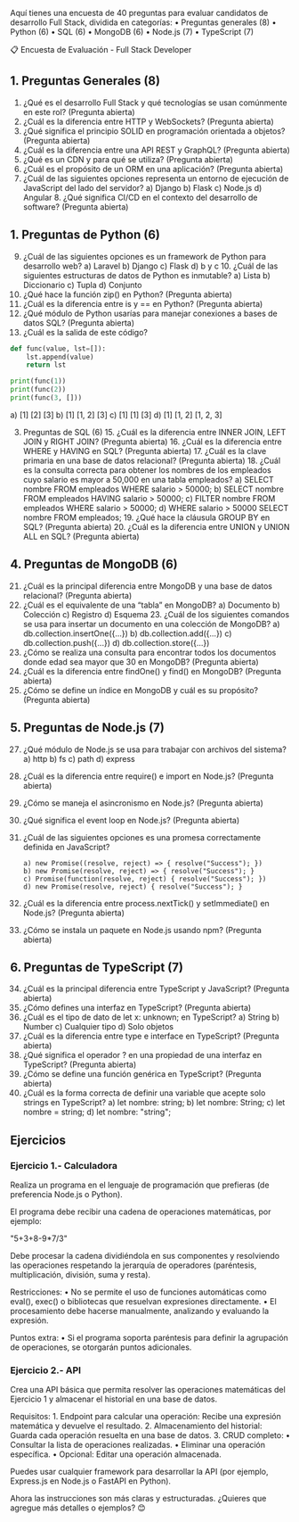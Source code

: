 Aquí tienes una encuesta de 40 preguntas para evaluar candidatos de desarrollo Full Stack, dividida en categorías:
	•	Preguntas generales (8)
	•	Python (6)
	•	SQL (6)
	•	MongoDB (6)
	•	Node.js (7)
	•	TypeScript (7)



📋 Encuesta de Evaluación - Full Stack Developer

## 1. Preguntas Generales (8)
1.	¿Qué es el desarrollo Full Stack y qué tecnologías se usan comúnmente en este rol? (Pregunta abierta)
2.	¿Cuál es la diferencia entre HTTP y WebSockets? (Pregunta abierta)
3.	¿Qué significa el principio SOLID en programación orientada a objetos? (Pregunta abierta)
4.	¿Cuál es la diferencia entre una API REST y GraphQL? (Pregunta abierta)
5.	¿Qué es un CDN y para qué se utiliza? (Pregunta abierta)
6.	¿Cuál es el propósito de un ORM en una aplicación? (Pregunta abierta)
7.	¿Cuál de las siguientes opciones representa un entorno de ejecución de JavaScript del lado del servidor?
        a) Django
        b) Flask
        c) Node.js
        d) Angular
	8.	¿Qué significa CI/CD en el contexto del desarrollo de software? (Pregunta abierta)

## 1. Preguntas de Python (6)
9.	¿Cuál de las siguientes opciones es un framework de Python para desarrollo web?
    a) Laravel
    b) Django
    c) Flask
    d) b y c
        10.	¿Cuál de las siguientes estructuras de datos de Python es inmutable?
    a) Lista
    b) Diccionario
    c) Tupla
    d) Conjunto
11.	¿Qué hace la función zip() en Python? (Pregunta abierta)
12.	¿Cuál es la diferencia entre is y == en Python? (Pregunta abierta)
13.	¿Qué módulo de Python usarías para manejar conexiones a bases de datos SQL? (Pregunta abierta)
14.	¿Cuál es la salida de este código?

``` python
def func(value, lst=[]):
    lst.append(value)
    return lst

print(func(1))  
print(func(2))  
print(func(3, []))  
```
a) [1] [2] [3]
b) [1] [1, 2] [3]
c) [1] [1] [3]
d) [1] [1, 2] [1, 2, 3]

3. Preguntas de SQL (6)
	15.	¿Cuál es la diferencia entre INNER JOIN, LEFT JOIN y RIGHT JOIN? (Pregunta abierta)
	16.	¿Cuál es la diferencia entre WHERE y HAVING en SQL? (Pregunta abierta)
	17.	¿Cuál es la clave primaria en una base de datos relacional? (Pregunta abierta)
	18.	¿Cuál es la consulta correcta para obtener los nombres de los empleados cuyo salario es mayor a 50,000 en una tabla empleados?
a) SELECT nombre FROM empleados WHERE salario > 50000;
b) SELECT nombre FROM empleados HAVING salario > 50000;
c) FILTER nombre FROM empleados WHERE salario > 50000;
d) WHERE salario > 50000 SELECT nombre FROM empleados;
	19.	¿Qué hace la cláusula GROUP BY en SQL? (Pregunta abierta)
	20.	¿Cuál es la diferencia entre UNION y UNION ALL en SQL? (Pregunta abierta)

## 4. Preguntas de MongoDB (6)
21.	¿Cuál es la principal diferencia entre MongoDB y una base de datos relacional? (Pregunta abierta)
22.	¿Cuál es el equivalente de una “tabla” en MongoDB?
        a) Documento
        b) Colección
        c) Registro
        d) Esquema
            23.	¿Cuál de los siguientes comandos se usa para insertar un documento en una colección de MongoDB?
        a) db.collection.insertOne({...})
        b) db.collection.add({...})
        c) db.collection.push({...})
        d) db.collection.store({...})
24.	¿Cómo se realiza una consulta para encontrar todos los documentos donde edad sea mayor que 30 en MongoDB? (Pregunta abierta)
25.	¿Cuál es la diferencia entre findOne() y find() en MongoDB? (Pregunta abierta)
26.	¿Cómo se define un índice en MongoDB y cuál es su propósito? (Pregunta abierta)

## 5. Preguntas de Node.js (7)
27.	¿Qué módulo de Node.js se usa para trabajar con archivos del sistema?
        a) http
        b) fs
        c) path
        d) express
28.	¿Cuál es la diferencia entre require() e import en Node.js? (Pregunta abierta)
29.	¿Cómo se maneja el asincronismo en Node.js? (Pregunta abierta)
30.	¿Qué significa el event loop en Node.js? (Pregunta abierta)
31.	¿Cuál de las siguientes opciones es una promesa correctamente definida en JavaScript?

        a) new Promise((resolve, reject) => { resolve("Success"); })
        b) new Promise(resolve, reject) => { resolve("Success"); }
        c) Promise(function(resolve, reject) { resolve("Success"); })
        d) new Promise(resolve, reject) { resolve("Success"); }

32.	¿Cuál es la diferencia entre process.nextTick() y setImmediate() en Node.js? (Pregunta abierta)
33.	¿Cómo se instala un paquete en Node.js usando npm? (Pregunta abierta)

## 6. Preguntas de TypeScript (7)
34.	¿Cuál es la principal diferencia entre TypeScript y JavaScript? (Pregunta abierta)
35.	¿Cómo defines una interfaz en TypeScript? (Pregunta abierta)
36.	¿Cuál es el tipo de dato de let x: unknown; en TypeScript?
        a) String
        b) Number
        c) Cualquier tipo
        d) Solo objetos
37.	¿Cuál es la diferencia entre type e interface en TypeScript? (Pregunta abierta)
38.	¿Qué significa el operador ? en una propiedad de una interfaz en TypeScript? (Pregunta abierta)
39.	¿Cómo se define una función genérica en TypeScript? (Pregunta abierta)
40.	¿Cuál es la forma correcta de definir una variable que acepte solo strings en TypeScript?
        a) let nombre: string;
        b) let nombre: String;
        c) let nombre = string;
        d) let nombre: "string";


## Ejercicios


### Ejercicio 1.- Calculadora 


Realiza un programa en el lenguaje de programación que prefieras (de preferencia Node.js o Python).

El programa debe recibir una cadena de operaciones matemáticas, por ejemplo:

"5+3+8-9*7/3"

Debe procesar la cadena dividiéndola en sus componentes y resolviendo las operaciones respetando la jerarquía de operadores (paréntesis, multiplicación, división, suma y resta).

Restricciones:
	•	No se permite el uso de funciones automáticas como eval(), exec() o bibliotecas que resuelvan expresiones directamente.
	•	El procesamiento debe hacerse manualmente, analizando y evaluando la expresión.

Puntos extra:
	•	Si el programa soporta paréntesis para definir la agrupación de operaciones, se otorgarán puntos adicionales.

### Ejercicio 2.- API 

Crea una API básica que permita resolver las operaciones matemáticas del Ejercicio 1 y almacenar el historial en una base de datos.

Requisitos:
	1.	Endpoint para calcular una operación: Recibe una expresión matemática y devuelve el resultado.
	2.	Almacenamiento del historial: Guarda cada operación resuelta en una base de datos.
	3.	CRUD completo:
	•	Consultar la lista de operaciones realizadas.
	•	Eliminar una operación específica.
	•	Opcional: Editar una operación almacenada.

Puedes usar cualquier framework para desarrollar la API (por ejemplo, Express.js en Node.js o FastAPI en Python).

Ahora las instrucciones son más claras y estructuradas. ¿Quieres que agregue más detalles o ejemplos? 😊